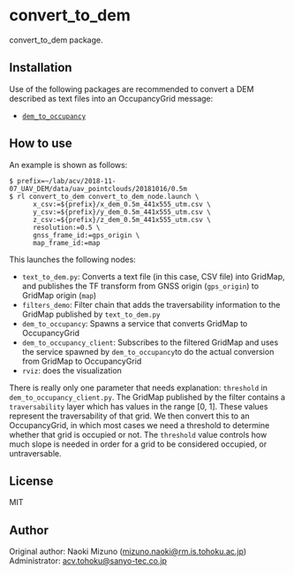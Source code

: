 # convert_to_dem

convert_to_dem package.

## Installation

Use of the following packages are recommended to convert a DEM described as
text files into an OccupancyGrid message:

- [`dem_to_occupancy`](https://github.com/TohokuACV/TohokuACV/tree/master/dem_to_occupancy)

## How to use

An example is shown as follows:

```
$ prefix=~/lab/acv/2018-11-07_UAV_DEM/data/uav_pointclouds/20181016/0.5m
$ rl convert_to_dem convert_to_dem_node.launch \
      x_csv:=${prefix}/x_dem_0.5m_441x555_utm.csv \
      y_csv:=${prefix}/y_dem_0.5m_441x555_utm.csv \
      z_csv:=${prefix}/z_dem_0.5m_441x555_utm.csv \
      resolution:=0.5 \
      gnss_frame_id:=gps_origin \
      map_frame_id:=map
```

This launches the following nodes:

- `text_to_dem.py`: Converts a text file (in this case, CSV file) into
  GridMap, and publishes the TF transform from GNSS origin (`gps_origin`) to
  GridMap origin (`map`)
- `filters_demo`: Filter chain that adds the traversability information to the
  GridMap published by `text_to_dem.py`
- `dem_to_occupancy`: Spawns a service that converts GridMap to OccupancyGrid
- `dem_to_occupancy_client`: Subscribes to the filtered GridMap and uses the
  service spawned by `dem_to_occupancy`to do the actual conversion from
  GridMap to OccupancyGrid
- `rviz`: does the visualization

There is really only one parameter that needs explanation: `threshold` in
`dem_to_occupancy_client.py`. The GridMap published by the filter contains a
`traversability` layer which has values in the range [0, 1]. These values
represent the traversability of that grid. We then convert this to an
OccupancyGrid, in which most cases we need a threshold to determine whether
that grid is occupied or not. The `threshold` value controls how much slope is
needed in order for a grid to be considered occupied, or untraversable.

## License

MIT


## Author

Original author: Naoki Mizuno (mizuno.naoki@rm.is.tohoku.ac.jp) \
Administrator: acv.tohoku@sanyo-tec.co.jp
